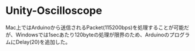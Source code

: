 # Unity-Oscilloscope

Mac上ではArduinoから送信されるPacket(115200bps)を処理することが可能だが、Windowsでは1secあたり120byteの処理が限界のため、ArduinoのプログラムにDelay(20)を追加した。

